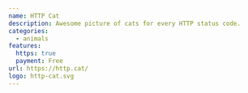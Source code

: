 ```yaml
---
name: HTTP Cat
description: Awesome picture of cats for every HTTP status code.
categories:
  - animals
features:
  https: true
  payment: Free
url: https://http.cat/
logo: http-cat.svg
---
```

